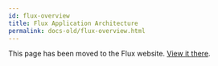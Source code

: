 ```yaml
---
id: flux-overview
title: Flux Application Architecture
permalink: docs-old/flux-overview.html
---
```


This page has been moved to the Flux website. [View it there](https://facebook.github.io/flux/docs/overview.html).

